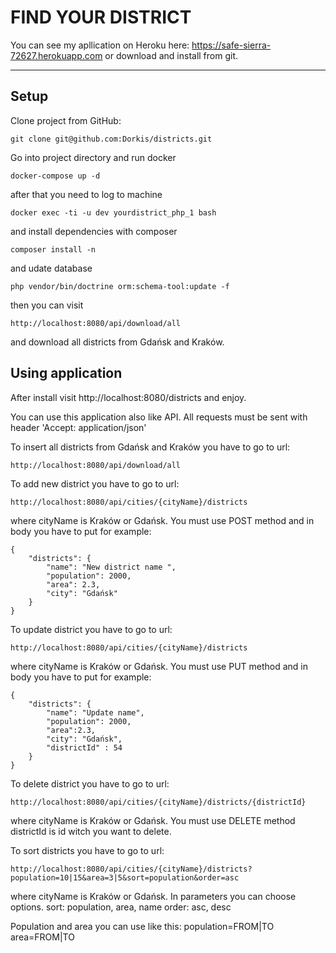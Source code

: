 # FIND YOUR DISTRICT

You can see my apllication on Heroku here: https://safe-sierra-72627.herokuapp.com or download and install from git.
 ___

## Setup

Clone project from GitHub:

`git clone git@github.com:Dorkis/districts.git`

Go into project directory and run docker 

`docker-compose up -d`

after that you need to log to machine

`docker exec -ti -u dev yourdistrict_php_1 bash`

and install dependencies with composer 

`composer install -n`

and udate database

`php vendor/bin/doctrine orm:schema-tool:update -f`

then you can visit 

`http://localhost:8080/api/download/all`

and download all districts from Gdańsk and Kraków.


## Using application 

After install visit http://localhost:8080/districts and enjoy.

You can use this application also like API.
All requests must be sent with header 'Accept: application/json'

To insert all districts from Gdańsk and Kraków you have to go to url:

`http://localhost:8080/api/download/all`

To add new district you have to go to url:

`http://localhost:8080/api/cities/{cityName}/districts`

where cityName is Kraków or Gdańsk. You must use POST method and in body you have to put for example:

```
{
    "districts": {
        "name": "New district name ",
        "population": 2000,
        "area": 2.3,
        "city": "Gdańsk"
    }
}
```

To update district you have to go to url:

`http://localhost:8080/api/cities/{cityName}/districts`

where cityName is Kraków or Gdańsk. You must use PUT method and in body you have to put for example:

```
{
    "districts": {
        "name": "Update name",
        "population": 2000,
        "area":2.3,
        "city": "Gdańsk",
        "districtId" : 54
    }
}
```

To delete district you have to go to url:

`http://localhost:8080/api/cities/{cityName}/districts/{districtId}`

where cityName is Kraków or Gdańsk. You must use DELETE method districtId is id witch you want to delete.

To sort districts you have to go to url:

`http://localhost:8080/api/cities/{cityName}/districts?population=10|15&area=3|5&sort=population&order=asc`

where cityName is Kraków or Gdańsk. In parameters you can choose options.
sort: population, area, name
order: asc, desc

Population and area you can use like this:
population=FROM|TO
area=FROM|TO
